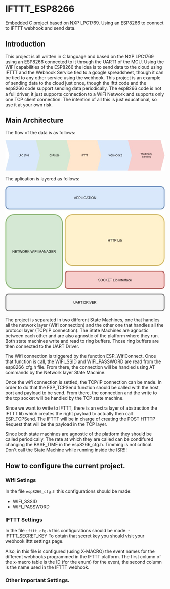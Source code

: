 # IFTTT_ESP8266
Embedded C project based on NXP LPC1769. Using an ESP8266 to connect to IFTTT webhook and send data.


## Introduction

This project is all written in C language and based on the NXP LPC1769 using an ESP8266 connected to it through the UART1 of the MCU. Using the WIFI capabilities of the ESP8266 the idea is to send data to the cloud using IFTTT and the Webhook Service tied to a google spreadsheet, though it can be tied to any other service using the webhook.
This project is an example of sending data to the cloud just once, though the ifttt code and the esp8266 code support sending data periodically. 
The esp8266 code is not a full driver, it just supports connection to a WiFi Network and supports only one TCP client connection. 
The intention of all this is just  educational, so use it at your own risk.

## Main Architecture

The flow of the data is as follows:
  
![Alt text](/docs/images/Flow.jpg?raw=true "Flow")  

The aplication is layered as follows:  
  
![Alt text](/docs/images/SWLayers.jpg?raw=true "Flow")  
  
The project is separated in two different State Machines, one that handles all the network layer (Wifi connection) and the other one that handles all the protocol layer (TCP/IP connection). The State Machines are agnostic between each other and are also agnostic of the platform where they run.
Both state machines write and read to ring buffers. Those ring buffers are then connected to the UART Driver. 

The Wifi connection is triggered by the function ESP_WifiConnect. Once that function is call, the WIFI_SSID and WIFI_PASSWORD are read from the esp8266_cfg.h file. From there, the connection will be handled using AT commands by the Network layer State Machine.

Once the wifi connection is settled, the TCP/IP connection can be made. In order to do that the ESP_TCPSend function should be called with the host, port and payload to be send. From there, the connection and the write to the tcp socket will be handled by the TCP state machine.

Since we want to write to IFTTT, there is an extra layer of abstraction the IFTTT lib which creates the right payload to actually then call ESP_TCPSend. The IFTTT will be in charge of creating the POST HTTTP Request that will be the payload in the TCP layer. 

Since both state machines are agnostic of the platform they should be called periodically. The rate at which they are called can be condifured changing the BASE_TIME in the esp8266_cfg.h. Timming is not critical. Don't call the State Machine while running inside the ISR!!!

## How to configure the current project.

### Wifi Setings

In the file `esp8266_cfg.h` this configurations should be made:
- WIFI_SSSID
- WIFI_PASSWORD

### IFTTT Settings
In the file `ifttt_cfg.h` this configurations should be made:
-IFTTT_SECRET_KEY
To obtain that secret key you should visit your webhook ifttt settings page. 

Also, in this file is configured (using X-MACRO) the event names for the different webhooks programmed in the IFTTT platform.
The first column of the x-macro table is the ID (for the enum) for the event, the second column is the name used in the IFTTT webhook.

### Other important Settings.
